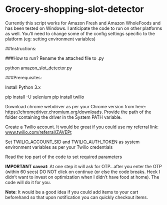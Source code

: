 # Grocery-shopping-slot-detector

Currently this script works for Amazon Fresh and Amazon WholeFoods and has been tested on Windows. I anticipate the code to run on other platforms as well. You'll need to change some of the config settings specific to the platform (eg: setting environment variables)

##Instructions:
 
###How to run?
Rename the attached file to .py
 
python amazon_slot_detector.py
 
###Prerequisites:

Install Python 3.x
 
pip install -U selenium
pip install twilio
 
Download chrome webdriver as per your Chrome version from here: https://chromedriver.chromium.org/downloads.
Provide the path of the folder containing the driver in the System PATH variable. 
 
Create a Twilio account. It would be great if you could use my referral link: www.twilio.com/referral/ZAVEPt
 
Set TWILIO_ACCOUNT_SID and TWILIO_AUTH_TOKEN as system environment variables as per your Twilio credentials
 
Read the top part of the code to set required parameters


**IMPORTANT caveat**: At one step it will ask for OTP…after you enter the OTP (within 60 secs) DO NOT click on continue (or else the code breaks. Heck I didn’t want to invest on optimization when I didn’t have food at home). The code will do it for you.
 
**Note**: It would be a good idea if you could add items to your cart beforehand so that upon notification you can quickly checkout items.
 

